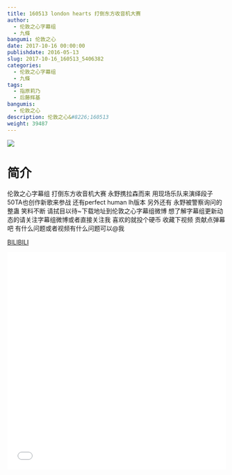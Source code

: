 ```yaml
---
title: 160513 london hearts 打倒东方收音机大赛
author: 
  - 伦敦之心字幕组
  - 九條
bangumi: 伦敦之心
date: 2017-10-16 00:00:00
publishdate: 2016-05-13
slug: 2017-10-16_160513_5406382
categories: 
  - 伦敦之心字幕组
  - 九條
tags: 
  - 指原莉乃
  - 后藤辉基
bangumis: 
  - 伦敦之心
description: 伦敦之心&#8226;160513
weight: 39487
---
```


![](https://i.imgur.com/QR7pjtn.jpg)

# 简介  
伦敦之心字幕组 打倒东方收音机大赛 永野携拉森而来 用现场乐队来演绎段子 50TA也创作新歌来参战 还有perfect human lh版本 另外还有 永野被警察询问的整蛊 笑料不断 请拭目以待~下载地址到伦敦之心字幕组微博 想了解字幕组更新动态的请关注字幕组微博或者直接关注我 喜欢的就投个硬币 收藏下视频 贡献点弹幕吧
有什么问题或者视频有什么问题可以@我

  [BILIBILI](https://www.bilibili.com/video/av5406382/)


<div class="vcontainer">  <iframe class='video' src="//www.bilibili.com/blackboard/player.html?cid=8787824&aid=5406382" width="100%" height="500" frameborder="0" allowfullscreen="allowfullscreen"></iframe></div>
